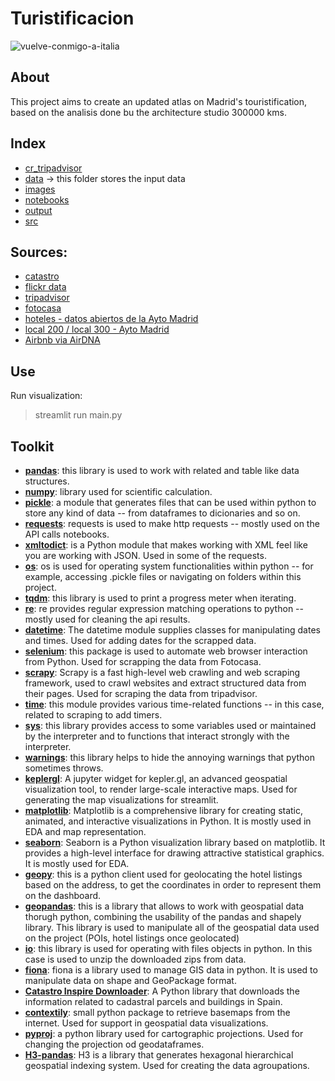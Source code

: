 # Turistificacion

![vuelve-conmigo-a-italia](https://external-preview.redd.it/Z-pyFGD7zmixm9Uk_LRH2XA6oIN1Tg-a1Dxp2YAELTQ.jpg?auto=webp&s=02d907f1cc31ff1b55c6220780d19e5ee1df1932)

##  About

This project aims to create an updated atlas on Madrid's touristification, based on the analisis done bu the architecture studio 300000 kms. 

## Index

- [cr_tripadvisor](cr_tripadvisor/)
- [data](data/) -> this folder stores the input data
- [images](images/)
- [notebooks](notebooks/)
- [output](output/)
- [src](src/)

## Sources:
- [catastro](https://www.catastro.minhap.es/webinspire/index.html)
- [flickr data]()
- [tripadvisor]()
- [fotocasa]()
- [hoteles - datos abiertos de la Ayto Madrid](https://datos.madrid.es/sites/v/index.jsp?vgnextoid=df42a73970504510VgnVCM2000001f4a900aRCRD&vgnextchannel=374512b9ace9f310VgnVCM100000171f5a0aRCRD)
- [local 200 / local 300 - Ayto Madrid](https://datos.madrid.es/sites/v/index.jsp?vgnextoid=66665cde99be2410VgnVCM1000000b205a0aRCRD&vgnextchannel=374512b9ace9f310VgnVCM100000171f5a0aRCRD)
- [Airbnb via AirDNA](http://insideairbnb.com/get-the-data)

## Use

Run visualization:
> streamlit run main.py 

## Toolkit
- [**pandas**](https://pypi.org/project/pandas/): this library is used to work with related and table like data structures.
- [**numpy**](https://pypi.org/project/numpy/): library used for scientific calculation.
- [**pickle**](https://docs.python.org/3/library/pickle.html): a module that generates files that can be used within python to store any kind of data -- from dataframes to dicionaries and so on.
- [**requests**](https://pypi.org/project/requests/): requests is used to make http requests -- mostly used on the API calls notebooks.
- [**xmltodict**](https://pypi.org/project/xmltodict/): is a Python module that makes working with XML feel like you are working with JSON. Used in some of the requests.
- [**os**](https://docs.python.org/es/3.10/library/os.html): os is used for operating system functionalities within python -- for example, accessing .pickle files or navigating on folders within this project.
- [**tqdm**](https://pypi.org/project/tqdm/): this library is used to print a progress meter when iterating.
- [**re**](https://docs.python.org/3/library/re.html): re provides regular expression matching operations to python -- mostly used for cleaning the api results.
- [**datetime**](https://docs.python.org/3/library/datetime.html): The datetime module supplies classes for manipulating dates and times. Used for adding dates for the scrapped data.
- [**selenium**](https://pypi.org/project/selenium/): this package is used to automate web browser interaction from Python. Used for scrapping the data from Fotocasa.
- [**scrapy**](https://pypi.org/project/Scrapy/): Scrapy is a fast high-level web crawling and web scraping framework, used to crawl websites and extract structured data from their pages. Used for scraping the data from tripadvisor.
- [**time**](https://docs.python.org/3/library/time.html): this module provides various time-related functions -- in this case, related to scraping to add timers.
- [**sys**](https://docs.python.org/3/library/sys.html): this library provides access to some variables used or maintained by the interpreter and to functions that interact strongly with the interpreter.
- [**warnings**](https://docs.python.org/3/library/warnings.html): this library helps to hide the annoying warnings that python sometimes throws.
- [**keplergl**](https://pypi.org/project/keplergl/): A jupyter widget for kepler.gl, an advanced geospatial visualization tool, to render large-scale interactive maps. Used for generating the map visualizations for streamlit.
- [**matplotlib**](https://pypi.org/project/matplotlib/): Matplotlib is a comprehensive library for creating static, animated, and interactive visualizations in Python. It is mostly used in EDA and map representation.
- [**seaborn**](https://pypi.org/project/seaborn/): Seaborn is a Python visualization library based on matplotlib. It provides a high-level interface for drawing attractive statistical graphics. It is mostly used for EDA.
- [**geopy**](https://pypi.org/project/geopy/): this is a python client used for geolocating the hotel listings based on the address, to get the coordinates in order to represent them on the dashboard.
- [**geopandas**](https://pypi.org/project/geopandas/): this is a library that allows to work with geospatial data thorugh python, combining the usability of the pandas and shapely library. This library is used to manipulate all of the geospatial data used on the project (POIs, hotel listings once geolocated)
- [**io**](https://docs.python.org/3/library/io.html): this library is used for operating with files objects in python. In this case is used to unzip the downloaded zips from data.
- [**fiona**](https://pypi.org/project/Fiona/): fiona is a library used to manage GIS data in python. It is used to manipulate data on shape and GeoPackage format.
- [**Catastro Inspire Downloader**](https://pypi.org/project/CatastroInspireDownloader/): A Python library that downloads the information related to cadastral parcels and buildings in Spain.
- [**contextily**](https://pypi.org/project/contextily/): small python package to retrieve basemaps from the internet. Used for support in geospatial data visualizations.
- [**pyproj**](https://pypi.org/project/pyproj/): a python library used for cartographic projections. Used for changing the projection od geodataframes. 
- [**H3-pandas**](https://h3-pandas.readthedocs.io/en/latest/): H3 is a library that generates hexagonal hierarchical geospatial indexing system. Used for creating the data agroupations.